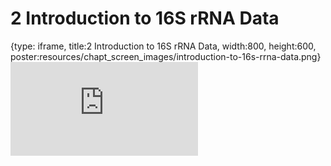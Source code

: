 # 2 Introduction to 16S rRNA Data
 
{type: iframe, title:2 Introduction to 16S rRNA Data, width:800, height:600, poster:resources/chapt_screen_images/introduction-to-16s-rrna-data.png}
![](https://sayumiyork.github.io/miniCURE-16S_Test/introduction-to-16s-rrna-data.html)
 

 
